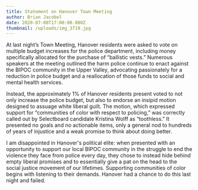 ```yaml
---
title: Statement on Hanover Town Meeting
author: Brian Jacobel
date: 2020-07-08T17:00:00.000Z
thumbnail: /uploads/img_3719.jpg
---
```


At last night’s Town Meeting, Hanover residents were asked to vote on multiple budget increases for the police department, including money specifically allocated for the purchase of “ballistic vests.” Numerous speakers at the meeting outlined the harm police continue to enact against the BIPOC community in the Upper Valley, advocating passionately for a reduction in police budget and a reallocation of those funds to social and mental health services.

Instead, the approximately 1% of Hanover residents present voted to not only increase the police budget, but also to endorse an insipid motion designed to assuage white liberal guilt. The motion, which expressed support for “communities of color with respect to policing,” was correctly called out by Selectboard candidate Kristina Wolff as “toothless.” It presented no goals and no actionable items, only a general nod to hundreds of years of injustice and a weak promise to think about doing better.

I am disappointed in Hanover's political elite: when presented with an opportunity to support our local BIPOC community in the struggle to end the violence they face from police every day, they chose to instead hide behind empty liberal promises and to essentially give a pat on the head to the social justice movement of our lifetimes. Supporting communities of color begins with listening to their demands. Hanover had a chance to do this last night and failed.
